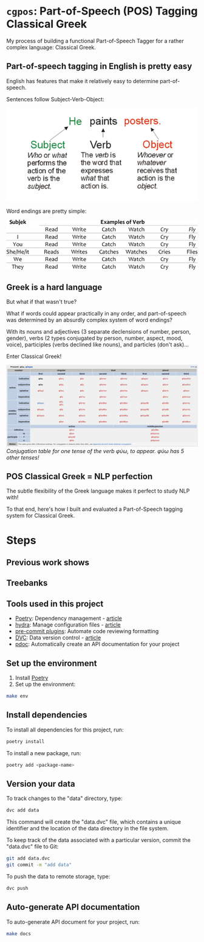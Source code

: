 `cgpos`: Part-of-Speech (POS) Tagging Classical Greek 
==============================
My process of building a functional Part-of-Speech Tagger for a rather complex language: Classical Greek.

## Part-of-speech tagging in English is pretty easy 

English has features that make it relatively easy to determine part-of-speech. 

Sentences follow Subject-Verb-Object:

![img/SVO.png](img/SVO.png)

Word endings are pretty simple:

![img/conj.png](img/conj.png)

## Greek is a hard language

But what if that wasn't true?

What if words could appear practically in any order, and part-of-speech was determined by an absurdly complex system of word endings?

With its nouns and adjectives (3 separate declensions of number, person, gender), verbs (2 types conjugated by person, number, aspect, mood, voice), participles (verbs declined like nouns), and particles (don't ask)...

Enter Classical Greek!

![img/greek.png](img/greek.png)
*Conjugation table for one tense of the verb φύω, to appear. φύω has 5 other tenses!*

## POS Classical Greek = NLP perfection

The subtle flexibility of the Greek language makes it perfect to study NLP with! 

To that end, here's how I built and evaluated a Part-of-Speech tagging system for Classical Greek.

# Steps
## Previous work shows 

## Treebanks 

## 

## Tools used in this project
* [Poetry](https://towardsdatascience.com/how-to-effortlessly-publish-your-python-package-to-pypi-using-poetry-44b305362f9f): Dependency management - [article](https://mathdatasimplified.com/2023/06/12/poetry-a-better-way-to-manage-python-dependencies/)
* [hydra](https://hydra.cc/): Manage configuration files - [article](https://mathdatasimplified.com/2023/05/25/stop-hard-coding-in-a-data-science-project-use-configuration-files-instead/)
* [pre-commit plugins](https://pre-commit.com/): Automate code reviewing formatting
* [DVC](https://dvc.org/): Data version control - [article](https://mathdatasimplified.com/2023/02/20/introduction-to-dvc-data-version-control-tool-for-machine-learning-projects-2/)
* [pdoc](https://github.com/pdoc3/pdoc): Automatically create an API documentation for your project

## Set up the environment
1. Install [Poetry](https://python-poetry.org/docs/#installation)
2. Set up the environment:
```bash
make env 
```

## Install dependencies
To install all dependencies for this project, run:
```bash
poetry install
```

To install a new package, run:
```bash
poetry add <package-name>
```

## Version your data
To track changes to the "data" directory, type:
```bash
dvc add data
```

This command will create the "data.dvc" file, which contains a unique identifier and the location of the data directory in the file system.

To keep track of the data associated with a particular version, commit the "data.dvc" file to Git:
```bash
git add data.dvc
git commit -m "add data"
```

To push the data to remote storage, type:
```bash
dvc push 
```

## Auto-generate API documentation

To auto-generate API document for your project, run:

```bash
make docs
```